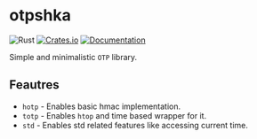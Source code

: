 # otpshka

![Rust](https://github.com/DoumanAsh/uuid/workflows/Rust/badge.svg?branch=master)
[![Crates.io](https://img.shields.io/crates/v/otpshka.svg)](https://crates.io/crates/otpshka)
[![Documentation](https://docs.rs/otpshka/badge.svg)](https://docs.rs/crate/otpshka/)

Simple and minimalistic `OTP` library.

## Feautres

- `hotp` - Enables basic hmac implementation.
- `totp` - Enables `htop` and time based wrapper for it.
- `std`  - Enables std related features like accessing current time.
